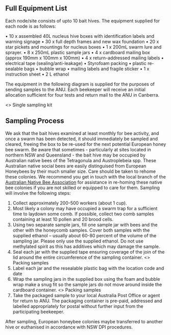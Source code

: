 ## Full Equipment List
Each node/site consists of upto 10 bait hives. The equipment supplied for each node is as follows:

•	10 x assembled 40L nucleus hive boxes with identification labels and warning signage
•	30 x full depth frames and new wax foundation 
•	20 x star pickets and mountings for nucleus boxes
•	1 x 200mL swarm lure and sprayer.
•	8 x 250mL plastic sample jars
•	4 x cardboard mailing box (approx 190mm x 100mm x 100mm)
•	4 x return-addressed mailing labels
•	electrical tape (sealing/anti-leakage)
•	Styrofoam packing
•	plastic re-sealable bags
•	bubble wrap
•	mailing labels and fragile sticker
•	1 x instruction sheet
•	2 L ethanol

The equipment in the following diagram is supplied for the purposes of sending samples to the ANU. Each beekeeper will receive an initial allocation sufficient for four tests and return mail to the ANU in Canberra.

<<insert picture>> Single sampling kit

## Sampling Process
We ask that the bait hives examined at least monthly for bee activity, and once a swarm has been detected, it should immediately be sampled and cleared, freeing the box to be re-used for the next potential European honey bee swarm.
Be aware that sometimes - particularly at sites located in northern NSW and Queensland - the bait hive may be occupied by Australian native bees of the Tetragonula and Austroplebeia spp. These Australian native social bees are easily distinguised from European Honeybees by their much smaller size. Care should be taken to rehome these colonies. We recommend you get in touch with the local branch of the [Australian Native Bee Association](https://www.anba.org.au/) for assistance in re-homing these native bee colonies if you are not skilled or equipped to care for them. 
Sampling will involve the following steps:
1.	Collect approximately 200-500 workers (about 1 cup). 
2.	Most likely a colony may have occupied a swarm trap for a sufficient time to laydown some comb. If possible, collect two comb samples containing at least 10 pollen and 20 brood cells. 
3.	Using two separate sample jars, fill one sample jar with bees and the other with the honeycomb samples. Cover both samples with the supplied ethanol – usually about 60-80 percent of the volume of the sampling jar. Please only use the supplied ethanol. Do not use methylated spirit as this has additives which may damage the sample. 
4.	Seal each jar with the supplied tape ensuring coverage of the join of the lid around the entire circumference of the sampling container. 
<<insert picture>> Packing samples
5.	Label each jar and the resealable plastic bag with the location code and date
6.	Wrap the sampling jars in the supplied box using the foam and bubble wrap make a snug fit so the sample jars do not move around inside the cardboard container. 
<<insert picture>> Packing samples
7.	Take the packaged sample to your local Australia Post Office or agent for return to ANU. The packaging container is pre-paid, addressed and labelled appropriately for postal without further input from the participating beekeeper. 

After sampling, European honeybee colonies maybe transferred to another hive or euthanised in accordance with NSW DPI procedures.
